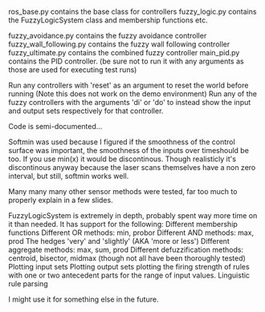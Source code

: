 ros_base.py 		contains the base class for controllers
fuzzy_logic.py 		contains the FuzzyLogicSystem class and membership functions etc.

fuzzy_avoidance.py 	contains the fuzzy avoidance controller
fuzzy_wall_following.py contains the fuzzy wall following controller
fuzzy_ultimate.py 	contains the combined fuzzy controller
main_pid.py		contains the PID controller. (be sure not to run it with any arguments as those are used for executing test runs)

Run any controllers with 'reset' as an argument to reset the world before running (Note this does not work on the demo environment)
Run any of the fuzzy controllers with the arguments 'di' or 'do' to instead show the input and output sets respectively for that controller.

Code is semi-documented...

Softmin was used because I figured if the smoothness of the control surface was important, the smoothness of the inputs over timeshould be too. If you use min(x) it would be discontinous.
Though realisticly it's discontinous anyway because the laser scans themselves have a non zero interval, but still, softmin works well.

Many many many other sensor methods were tested, far too much to properly explain in a few slides. 

FuzzyLogicSystem is extremely in depth, probably spent way more time on it than needed.
It has support for the following:
	Different membership functions
	Different OR methods: min, probor
	Different AND methods: max, prod
	The hedges 'very' and 'slightly' (AKA 'more or less')
	Different aggregate methods: max, sum, prod
	Different defuzzification methods: centroid, bisector, midmax (though not all have been thoroughly tested)
	Plotting input sets 
	Plotting output sets
	plotting the firing strength of rules with one or two antecedent parts for the range of input values. 
	Linguistic rule parsing

I might use it for something else in the future.






